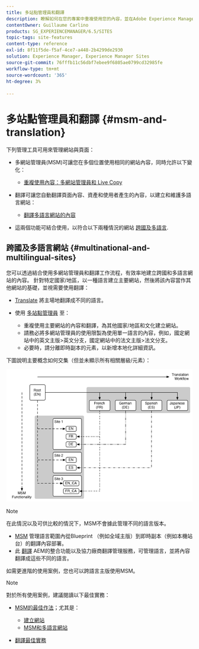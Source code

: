 ```yaml
---
title: 多站點管理員和翻譯
description: 瞭解如何在您的專案中重複使用您的內容，並在Adobe Experience Manager中管理多語言網站。
contentOwner: Guillaume Carlino
products: SG_EXPERIENCEMANAGER/6.5/SITES
topic-tags: site-features
content-type: reference
exl-id: 8f11f5de-f5af-4ce7-a448-2b4299de2930
solution: Experience Manager, Experience Manager Sites
source-git-commit: 76fffb11c56dbf7ebee9f6805ae0799cd32985fe
workflow-type: tm+mt
source-wordcount: '365'
ht-degree: 3%

---
```


# 多站點管理員和翻譯 {#msm-and-translation}

下列管理工具可用來管理網站與頁面：

* 多網站管理員(MSM)可讓您在多個位置使用相同的網站內容，同時允許以下變化：

   * [重複使用內容：多網站管理員和 Live Copy](/help/sites-administering/msm.md)

* 翻譯可讓您自動翻譯頁面內容、資產和使用者產生的內容，以建立和維護多語言網站：

   * [翻譯多語言網站的內容](/help/sites-administering/translation.md)

* 這兩個功能可結合使用，以符合以下兩種情況的網站 [跨國及多語言](#multinational-and-multilingual-sites).

## 跨國及多語言網站 {#multinational-and-multilingual-sites}

您可以透過結合使用多網站管理員和翻譯工作流程，有效率地建立跨國和多語言網站的內容。 針對特定國家/地區，以一種語言建立主要網站，然後將該內容當作其他網站的基礎，並視需要使用翻譯：

* [Translate](/help/sites-administering/translation.md) 將主場地翻譯成不同的語言。

* 使用 [多站點管理員](/help/sites-administering/msm.md) 至：

   * 重複使用主要網站的內容和翻譯，為其他國家/地區和文化建立網站。
   * 請務必將多網站管理員的使用限製為使用單一語言的內容，例如，國定網站中的英文主版>英文分支，國定網站中的法文主版>法文分支。
   * 必要時，請分離即時副本的元素，以新增本地化詳細資訊。

下圖說明主要概念如何交集（但並未顯示所有相關層級/元素）：

![顯示MSM和翻譯主要概念的圖表](assets/chlimage_1-71a.png)

>[!NOTE]
>
>在此情況以及可供比較的情況下，MSM不會據此管理不同的語言版本。
>
>* [MSM](/help/sites-administering/msm.md) 管理語言範圍內從Blueprint （例如全域主版）到即時副本（例如本機站台）的翻譯內容部署。
>* 此 [翻譯](/help/sites-administering/translation.md) AEM的整合功能以及協力廠商翻譯管理服務，可管理語言，並將內容翻譯成這些不同的語言。
>
>如需更進階的使用案例，您也可以跨語言主版使用MSM。

>[!NOTE]
>
>對於所有使用案例，建議閱讀以下最佳實務：
>
>* [MSM的最佳作法](/help/sites-administering/msm-best-practices.md)；尤其是：
>
>   * [建立網站](/help/sites-administering/msm-best-practices.md#create-site)
>   * [MSM和多語言網站](/help/sites-administering/msm-best-practices.md#msm-and-multilingual-websites)
>
>* [翻譯最佳實務](/help/sites-administering/tc-bp.md)
